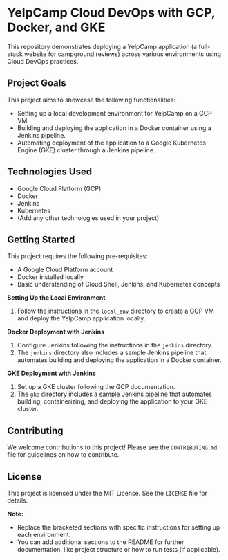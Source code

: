 # YelpCamp Cloud DevOps with GCP, Docker, and GKE

This repository demonstrates deploying a YelpCamp application (a full-stack website for campground reviews) across various environments using Cloud DevOps practices.

## Project Goals

This project aims to showcase the following functionalities:

* Setting up a local development environment for YelpCamp on a GCP VM.
* Building and deploying the application in a Docker container using a Jenkins pipeline.
* Automating deployment of the application to a Google Kubernetes Engine (GKE) cluster through a Jenkins pipeline.

## Technologies Used

* Google Cloud Platform (GCP)
* Docker
* Jenkins
* Kubernetes
* (Add any other technologies used in your project)

## Getting Started

This project requires the following pre-requisites:

* A Google Cloud Platform account
* Docker installed locally
* Basic understanding of Cloud Shell, Jenkins, and Kubernetes concepts

**Setting Up the Local Environment**

1. Follow the instructions in the `local_env` directory to create a GCP VM and deploy the YelpCamp application locally.

**Docker Deployment with Jenkins**

1. Configure Jenkins following the instructions in the `jenkins` directory.
2. The `jenkins` directory also includes a sample Jenkins pipeline that automates building and deploying the application in a Docker container.

**GKE Deployment with Jenkins**

1. Set up a GKE cluster following the GCP documentation.
2. The `gke` directory includes a sample Jenkins pipeline that automates building, containerizing, and deploying the application to your GKE cluster.

## Contributing

We welcome contributions to this project! Please see the `CONTRIBUTING.md` file for guidelines on how to contribute.

## License

This project is licensed under the MIT License. See the `LICENSE` file for details.

**Note:**

* Replace the bracketed sections with specific instructions for setting up each environment. 
* You can add additional sections to the README for further documentation,  like project structure or how to run tests (if applicable). 